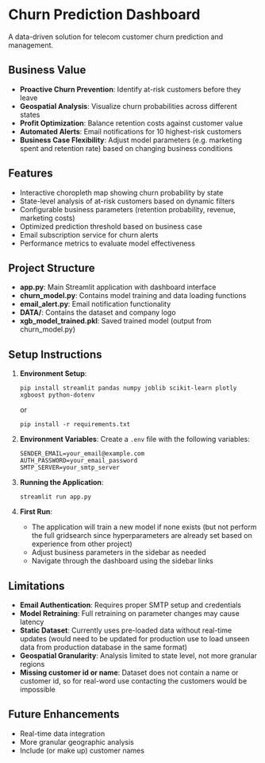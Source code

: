 # Churn Prediction Dashboard

A data-driven solution for telecom customer churn prediction and management.

## Business Value

- **Proactive Churn Prevention**: Identify at-risk customers before they leave
- **Geospatial Analysis**: Visualize churn probabilities across different states
- **Profit Optimization**: Balance retention costs against customer value
- **Automated Alerts**: Email notifications for 10 highest-risk customers
- **Business Case Flexibility**: Adjust model parameters (e.g. marketing spent and retention rate) based on changing business conditions

## Features

- Interactive choropleth map showing churn probability by state
- State-level analysis of at-risk customers based on dynamic filters
- Configurable business parameters (retention probability, revenue, marketing costs)
- Optimized prediction threshold based on business case
- Email subscription service for churn alerts
- Performance metrics to evaluate model effectiveness

## Project Structure

- **app.py**: Main Streamlit application with dashboard interface
- **churn_model.py**: Contains model training and data loading functions
- **email_alert.py**: Email notification functionality
- **DATA/**: Contains the dataset and company logo
- **xgb_model_trained.pkl**: Saved trained model (output from churn_model.py)

## Setup Instructions

1. **Environment Setup**:
    ```
    pip install streamlit pandas numpy joblib scikit-learn plotly xgboost python-dotenv
    ```
    or

    ```
    pip install -r requirements.txt
    ```

2. **Environment Variables**:
   Create a `.env` file with the following variables:
   ```
   SENDER_EMAIL=your_email@example.com
   AUTH_PASSWORD=your_email_password
   SMTP_SERVER=your_smtp_server
   ```

3. **Running the Application**:
   ```
   streamlit run app.py
   ```

4. **First Run**:
   - The application will train a new model if none exists (but not perform the full gridsearch since hyperparameters are already set based on experience from other project)
   - Adjust business parameters in the sidebar as needed
   - Navigate through the dashboard using the sidebar links

## Limitations

- **Email Authentication**: Requires proper SMTP setup and credentials
- **Model Retraining**: Full retraining on parameter changes may cause latency
- **Static Dataset**: Currently uses pre-loaded data without real-time updates (would need to be updated for production use to load unseen data from production database in the same format)
- **Geospatial Granularity**: Analysis limited to state level, not more granular regions
- **Missing customer id or name**: Dataset does not contain a name or customer id, so for real-word use contacting the customers would be impossible

## Future Enhancements

- Real-time data integration
- More granular geographic analysis
- Include (or make up) customer names